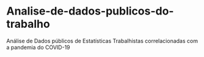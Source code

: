 # Analise-de-dados-publicos-do-trabalho
Análise de Dados públicos de Estatísticas Trabalhistas correlacionadas com a pandemia do COVID-19
